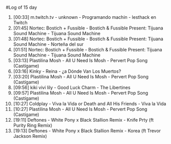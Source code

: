 #Log of 15 day

1. [00:33] m.twitch.tv - unknown - Programando machin - lesthack en Twitch
1. [01:45] Nortec: Bostich + Fussible - Bostich & Fussible Present: Tijuana Sound Machine - Tijuana Sound Machine
1. [01:48] Nortec: Bostich + Fussible - Bostich & Fussible Present: Tijuana Sound Machine - Norteña del sur
1. [01:51] Nortec: Bostich + Fussible - Bostich & Fussible Present: Tijuana Sound Machine - Tijuana Sound Machine
1. [03:13] Plastilina Mosh - All U Need Is Mosh - Pervert Pop Song (Castígame)
1. [03:16] Kinky - Reina - ¿a Dónde Van Los Muertos?
1. [03:20] Plastilina Mosh - All U Need Is Mosh - Pervert Pop Song (Castígame)
1. [09:56] kiki vivi lily - Good Luck Charm - The Libertines
1. [09:57] Plastilina Mosh - All U Need Is Mosh - Pervert Pop Song (Castígame)
1. [10:27] Coldplay - Viva la Vida or Death and All His Friends - Viva la Vida
1. [10:27] Plastilina Mosh - All U Need Is Mosh - Pervert Pop Song (Castígame)
1. [19:11] Deftones - White Pony x Black Stallion Remix - Knife Prty (ft Purity Ring Remix)
1. [19:13] Deftones - White Pony x Black Stallion Remix - Korea (ft Trevor Jackson Remix)
